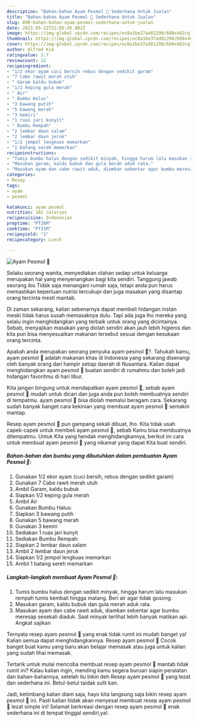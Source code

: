 ```yaml
---
description: "Bahan-bahan Ayam Pesmol 🍗 Sederhana Untuk Jualan"
title: "Bahan-bahan Ayam Pesmol 🍗 Sederhana Untuk Jualan"
slug: 890-bahan-bahan-ayam-pesmol-sederhana-untuk-jualan
date: 2021-05-22T22:03:45.802Z
image: https://img-global.cpcdn.com/recipes/ec8a1be37ad81290/680x482cq70/ayam-pesmol-🍗-foto-resep-utama.jpg
thumbnail: https://img-global.cpcdn.com/recipes/ec8a1be37ad81290/680x482cq70/ayam-pesmol-🍗-foto-resep-utama.jpg
cover: https://img-global.cpcdn.com/recipes/ec8a1be37ad81290/680x482cq70/ayam-pesmol-🍗-foto-resep-utama.jpg
author: Alfred Kim
ratingvalue: 3.7
reviewcount: 12
recipeingredient:
- "1/2 ekor ayam cuci bersih rebus dengan sedikit garam"
- "7 Cabe rawit merah utuh"
- " Garam kaldu bubuk"
- "1/2 keping gula merah"
- " Air"
- " Bumbu Halus"
- "3 bawang putih"
- "5 bawang merah"
- "3 kemiri"
- "1 ruas jari kunyit"
- " Bumbu Rempah"
- "2 lembar daun salam"
- "2 lembar daun jeruk"
- "1/2 jempol lengkuas memarkan"
- "1 batang sereh memarkan"
recipeinstructions:
- "Tumis bumbu halus dengan sedikit minyak, hingga harum lalu masukan rempah tumis kembali hingga matang. Beri air agar tidak gosong."
- "Masukan garam, kaldu bubuk dan gula merah aduk rata."
- "Masukan ayam dan cabe rawit aduk, diamkan sebentar agar bumbu meresap sesekali diaduk. Saat minyak terlihat lebih banyak matikan api. Angkat sajikan"
categories:
- Resep
tags:
- ayam
- pesmol

katakunci: ayam pesmol 
nutrition: 162 calories
recipecuisine: Indonesian
preptime: "PT26M"
cooktime: "PT31M"
recipeyield: "1"
recipecategory: Lunch

---
```



![Ayam Pesmol 🍗](https://img-global.cpcdn.com/recipes/ec8a1be37ad81290/680x482cq70/ayam-pesmol-🍗-foto-resep-utama.jpg)

Selaku seorang wanita, menyediakan olahan sedap untuk keluarga merupakan hal yang menyenangkan bagi kita sendiri. Tanggung jawab seorang ibu Tidak saja menangani rumah saja, tetapi anda pun harus memastikan keperluan nutrisi tercukupi dan juga masakan yang disantap orang tercinta mesti mantab.

Di zaman  sekarang, kalian sebenarnya dapat membeli hidangan instan meski tidak harus susah memasaknya dulu. Tapi ada juga lho mereka yang selalu ingin menghidangkan yang terbaik untuk orang yang dicintainya. Sebab, menyajikan masakan yang diolah sendiri akan jauh lebih higienis dan kita pun bisa menyesuaikan makanan tersebut sesuai dengan kesukaan orang tercinta. 



Apakah anda merupakan seorang penyuka ayam pesmol 🍗?. Tahukah kamu, ayam pesmol 🍗 adalah makanan khas di Indonesia yang sekarang disenangi oleh banyak orang dari hampir setiap daerah di Nusantara. Kalian dapat menghidangkan ayam pesmol 🍗 buatan sendiri di rumahmu dan boleh jadi hidangan favoritmu di hari libur.

Kita jangan bingung untuk mendapatkan ayam pesmol 🍗, sebab ayam pesmol 🍗 mudah untuk dicari dan juga anda pun boleh membuatnya sendiri di tempatmu. ayam pesmol 🍗 bisa diolah memalui beragam cara. Sekarang sudah banyak banget cara kekinian yang membuat ayam pesmol 🍗 semakin mantap.

Resep ayam pesmol 🍗 pun gampang sekali dibuat, lho. Kita tidak usah capek-capek untuk membeli ayam pesmol 🍗, sebab Kamu bisa membuatnya ditempatmu. Untuk Kita yang hendak menghidangkannya, berikut ini cara untuk membuat ayam pesmol 🍗 yang nikamat yang dapat Kita buat sendiri.

<!--inarticleads1-->

##### Bahan-bahan dan bumbu yang dibutuhkan dalam pembuatan Ayam Pesmol 🍗:

1. Gunakan 1/2 ekor ayam (cuci bersih, rebus dengan sedikit garam)
1. Gunakan 7 Cabe rawit merah utuh
1. Ambil  Garam, kaldu bubuk
1. Siapkan 1/2 keping gula merah
1. Ambil  Air
1. Gunakan  Bumbu Halus:
1. Siapkan 3 bawang putih
1. Gunakan 5 bawang merah
1. Gunakan 3 kemiri
1. Sediakan 1 ruas jari kunyit
1. Sediakan  Bumbu Rempah:
1. Siapkan 2 lembar daun salam
1. Ambil 2 lembar daun jeruk
1. Siapkan 1/2 jempol lengkuas memarkan
1. Ambil 1 batang sereh memarkan




<!--inarticleads2-->

##### Langkah-langkah membuat Ayam Pesmol 🍗:

1. Tumis bumbu halus dengan sedikit minyak, hingga harum lalu masukan rempah tumis kembali hingga matang. Beri air agar tidak gosong.
1. Masukan garam, kaldu bubuk dan gula merah aduk rata.
1. Masukan ayam dan cabe rawit aduk, diamkan sebentar agar bumbu meresap sesekali diaduk. Saat minyak terlihat lebih banyak matikan api. Angkat sajikan




Ternyata resep ayam pesmol 🍗 yang enak tidak rumit ini mudah banget ya! Kalian semua dapat menghidangkannya. Resep ayam pesmol 🍗 Cocok banget buat kamu yang baru akan belajar memasak atau juga untuk kalian yang sudah lihai memasak.

Tertarik untuk mulai mencoba membuat resep ayam pesmol 🍗 mantab tidak rumit ini? Kalau kalian ingin, mending kamu segera buruan siapin peralatan dan bahan-bahannya, setelah itu bikin deh Resep ayam pesmol 🍗 yang lezat dan sederhana ini. Betul-betul taidak sulit kan. 

Jadi, ketimbang kalian diam saja, hayo kita langsung saja bikin resep ayam pesmol 🍗 ini. Pasti kalian tiidak akan menyesal membuat resep ayam pesmol 🍗 lezat simple ini! Selamat berkreasi dengan resep ayam pesmol 🍗 enak sederhana ini di tempat tinggal sendiri,ya!.

